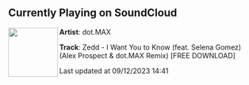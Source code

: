 ## Currently Playing on SoundCloud

[<img align="left" width="100" src="https://i1.sndcdn.com/artworks-000480547299-he5gj3-t500x500.jpg">](https://soundcloud.com/dotmaxmusic/i-want-you-to-know-remix?in=saxurn/sets/acid-override/)

**Artist**: dot.MAX 

**Track**: Zedd - I Want You to Know (feat. Selena Gomez) (Alex Prospect & dot.MAX Remix) [FREE DOWNLOAD]

Last updated at 09/12/2023 14:41
